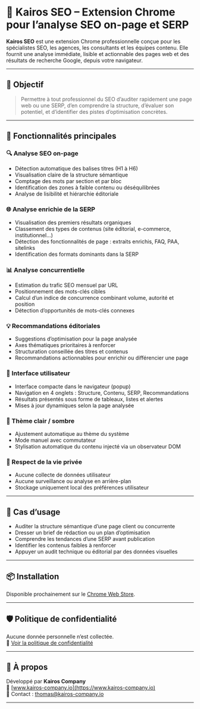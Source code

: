 
# 🚀 Kairos SEO – Extension Chrome pour l’analyse SEO on-page et SERP

**Kairos SEO** est une extension Chrome professionnelle conçue pour les spécialistes SEO, les agences, les consultants et les équipes contenu. Elle fournit une analyse immédiate, lisible et actionnable des pages web et des résultats de recherche Google, depuis votre navigateur.

---

## 🎯 Objectif

> Permettre à tout professionnel du SEO d’auditer rapidement une page web ou une SERP, d’en comprendre la structure, d’évaluer son potentiel, et d’identifier des pistes d’optimisation concrètes.

---

## 🧩 Fonctionnalités principales

### 🔍 Analyse SEO on-page
- Détection automatique des balises titres (H1 à H6)
- Visualisation claire de la structure sémantique
- Comptage des mots par section et par bloc
- Identification des zones à faible contenu ou déséquilibrées
- Analyse de lisibilité et hiérarchie éditoriale

### 🌐 Analyse enrichie de la SERP
- Visualisation des premiers résultats organiques
- Classement des types de contenus (site éditorial, e-commerce, institutionnel…)
- Détection des fonctionnalités de page : extraits enrichis, FAQ, PAA, sitelinks
- Identification des formats dominants dans la SERP

### 📊 Analyse concurrentielle
- Estimation du trafic SEO mensuel par URL
- Positionnement des mots-clés cibles
- Calcul d’un indice de concurrence combinant volume, autorité et position
- Détection d’opportunités de mots-clés connexes

### 💡 Recommandations éditoriales
- Suggestions d’optimisation pour la page analysée
- Axes thématiques prioritaires à renforcer
- Structuration conseillée des titres et contenus
- Recommandations actionnables pour enrichir ou différencier une page

### 🧭 Interface utilisateur
- Interface compacte dans le navigateur (popup)
- Navigation en 4 onglets : Structure, Contenu, SERP, Recommandations
- Résultats présentés sous forme de tableaux, listes et alertes
- Mises à jour dynamiques selon la page analysée

### 🌙 Thème clair / sombre
- Ajustement automatique au thème du système
- Mode manuel avec commutateur
- Stylisation automatique du contenu injecté via un observateur DOM

### 🔐 Respect de la vie privée
- Aucune collecte de données utilisateur
- Aucune surveillance ou analyse en arrière-plan
- Stockage uniquement local des préférences utilisateur

---

## 💼 Cas d’usage

- Auditer la structure sémantique d’une page client ou concurrente
- Dresser un brief de rédaction ou un plan d’optimisation
- Comprendre les tendances d’une SERP avant publication
- Identifier les contenus faibles à renforcer
- Appuyer un audit technique ou éditorial par des données visuelles

---

## 📦 Installation

Disponible prochainement sur le [Chrome Web Store](https://chrome.google.com/webstore).

---

## 🛡️ Politique de confidentialité

Aucune donnée personnelle n’est collectée.  
📄 [Voir la politique de confidentialité](https://kairos-company.io/privacy/kairos-seo.html)

---

## 🧠 À propos

Développé par **Kairos Company**  
🔗 [www.kairos-company.io](https://www.kairos-company.io)  
📧 Contact : [thomas@kairos-company.io](mailto:thomas@kairos-company.io)

---
